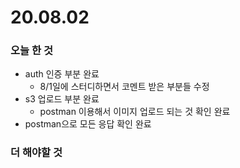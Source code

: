 # 20.08.02

### 오늘 한 것

- auth 인증 부분 완료
  - 8/1일에 스터디하면서 코멘트 받은 부분들 수정
- s3 업로드 부분 완료
  - postman 이용해서 이미지 업로드 되는 것 확인 완료
- postman으로 모든 응답 확인 완료

### 더 해야할 것

